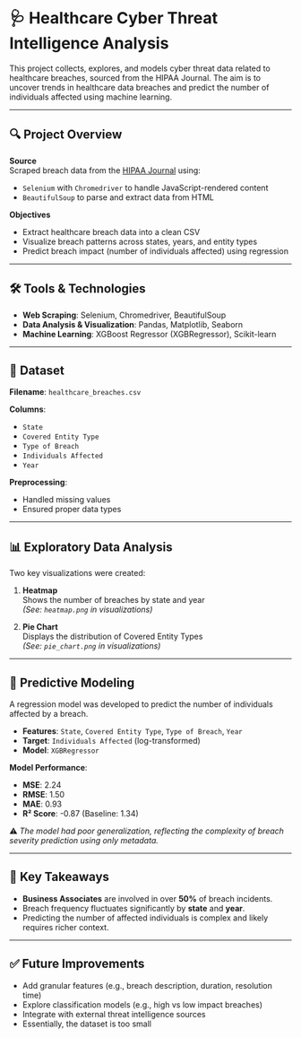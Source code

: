 # 🩺 Healthcare Cyber Threat Intelligence Analysis

This project collects, explores, and models cyber threat data related to healthcare breaches, sourced from the HIPAA Journal. The aim is to uncover trends in healthcare data breaches and predict the number of individuals affected using machine learning.

---

## 🔍 Project Overview

**Source**  
Scraped breach data from the [HIPAA Journal](https://www.hipaajournal.com/) using:
- `Selenium` with `Chromedriver` to handle JavaScript-rendered content
- `BeautifulSoup` to parse and extract data from HTML

**Objectives**
- Extract healthcare breach data into a clean CSV
- Visualize breach patterns across states, years, and entity types
- Predict breach impact (number of individuals affected) using regression

---

## 🛠️ Tools & Technologies

- **Web Scraping**: Selenium, Chromedriver, BeautifulSoup  
- **Data Analysis & Visualization**: Pandas, Matplotlib, Seaborn  
- **Machine Learning**: XGBoost Regressor (XGBRegressor), Scikit-learn  

---

## 📁 Dataset

**Filename**: `healthcare_breaches.csv`

**Columns**:
- `State`
- `Covered Entity Type`
- `Type of Breach`
- `Individuals Affected`
- `Year`

**Preprocessing**:
- Handled missing values
- Ensured proper data types

---

## 📊 Exploratory Data Analysis

Two key visualizations were created:

1. **Heatmap**  
   Shows the number of breaches by state and year  
   *(See: `heatmap.png` in visualizations)*

2. **Pie Chart**  
   Displays the distribution of Covered Entity Types  
   *(See: `pie_chart.png` in visualizations)*

---

## 🤖 Predictive Modeling

A regression model was developed to predict the number of individuals affected by a breach.

- **Features**: `State`, `Covered Entity Type`, `Type of Breach`, `Year`
- **Target**: `Individuals Affected` (log-transformed)
- **Model**: `XGBRegressor`

**Model Performance**:
- **MSE**: 2.24  
- **RMSE**: 1.50  
- **MAE**: 0.93  
- **R² Score**: -0.87 (Baseline: 1.34)

⚠️ *The model had poor generalization, reflecting the complexity of breach severity prediction using only metadata.*

---

## 📌 Key Takeaways

- **Business Associates** are involved in over **50%** of breach incidents.
- Breach frequency fluctuates significantly by **state** and **year**.
- Predicting the number of affected individuals is complex and likely requires richer context.

---

## ✅ Future Improvements

- Add granular features (e.g., breach description, duration, resolution time)
- Explore classification models (e.g., high vs low impact breaches)
- Integrate with external threat intelligence sources
- Essentially, the dataset is too small








